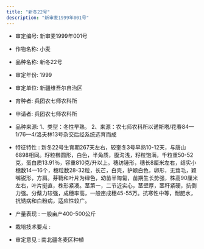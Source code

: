 ```yaml
---
title: "新冬22号"
description: "新审麦1999年001号"
---
```

* 审定编号:  新审麦1999年001号

*  作物名称:  小麦

*  品种名称:  新冬22号

*  审定年份:  1999

*  审定单位:  新疆维吾尔自治区

* 育种者:  兵团农七师农科所

*  申请者:  兵团农七师农科所

*  品种来源:  1、类型：冬性早熟。
2、来源：农七师农科所以诺斯塔/花春84—1/76—4/洛夫林13号杂交后经系统选育而成

*  特征特性 : 
新冬22号生育期267天左右，较奎冬3号早熟10-12天，与唐山6898相同。籽粒椭圆形，白色，半角质，腹沟浅，籽粒饱满，千粒重50-52克，蛋白质13.91％，容重810克/升以上。穗纺锤形，穗长8厘米左右，结实小穗数14—16个，穗粒数28-32粒，长芒，白壳，护颖白色，卵形，无茸毛，颖嘴锐形，方肩。芽鞘和叶片为绿色，幼苗半匍匐，苗期生长势强，株高90厘米左右，叶片挺直，株形紧凑。茎第一，二节近实心，茎壁厚，茎秆紧硬，抗倒力强。分蘖力较强，成穗率高，一般亩成穗45-55万。抗寒性中等，耐肥水，抗锈病和白粉病，适应性较广。
 
*  产量表现 : 
一般亩产400-500公斤

*  栽培技术要点 : 


*  审定意见 : 
南北疆冬麦区种植
